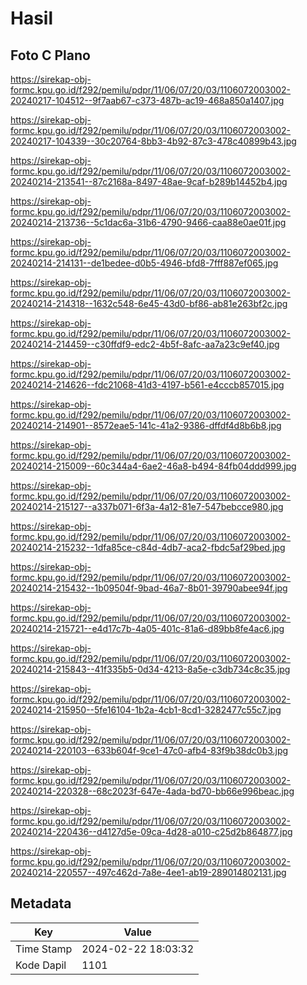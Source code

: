 # Hasil

## Foto C Plano

https://sirekap-obj-formc.kpu.go.id/f292/pemilu/pdpr/11/06/07/20/03/1106072003002-20240217-104512--9f7aab67-c373-487b-ac19-468a850a1407.jpg

https://sirekap-obj-formc.kpu.go.id/f292/pemilu/pdpr/11/06/07/20/03/1106072003002-20240217-104339--30c20764-8bb3-4b92-87c3-478c40899b43.jpg

https://sirekap-obj-formc.kpu.go.id/f292/pemilu/pdpr/11/06/07/20/03/1106072003002-20240214-213541--87c2168a-8497-48ae-9caf-b289b14452b4.jpg

https://sirekap-obj-formc.kpu.go.id/f292/pemilu/pdpr/11/06/07/20/03/1106072003002-20240214-213736--5c1dac6a-31b6-4790-9466-caa88e0ae01f.jpg

https://sirekap-obj-formc.kpu.go.id/f292/pemilu/pdpr/11/06/07/20/03/1106072003002-20240214-214131--de1bedee-d0b5-4946-bfd8-7fff887ef065.jpg

https://sirekap-obj-formc.kpu.go.id/f292/pemilu/pdpr/11/06/07/20/03/1106072003002-20240214-214318--1632c548-6e45-43d0-bf86-ab81e263bf2c.jpg

https://sirekap-obj-formc.kpu.go.id/f292/pemilu/pdpr/11/06/07/20/03/1106072003002-20240214-214459--c30ffdf9-edc2-4b5f-8afc-aa7a23c9ef40.jpg

https://sirekap-obj-formc.kpu.go.id/f292/pemilu/pdpr/11/06/07/20/03/1106072003002-20240214-214626--fdc21068-41d3-4197-b561-e4cccb857015.jpg

https://sirekap-obj-formc.kpu.go.id/f292/pemilu/pdpr/11/06/07/20/03/1106072003002-20240214-214901--8572eae5-141c-41a2-9386-dffdf4d8b6b8.jpg

https://sirekap-obj-formc.kpu.go.id/f292/pemilu/pdpr/11/06/07/20/03/1106072003002-20240214-215009--60c344a4-6ae2-46a8-b494-84fb04ddd999.jpg

https://sirekap-obj-formc.kpu.go.id/f292/pemilu/pdpr/11/06/07/20/03/1106072003002-20240214-215127--a337b071-6f3a-4a12-81e7-547bebcce980.jpg

https://sirekap-obj-formc.kpu.go.id/f292/pemilu/pdpr/11/06/07/20/03/1106072003002-20240214-215232--1dfa85ce-c84d-4db7-aca2-fbdc5af29bed.jpg

https://sirekap-obj-formc.kpu.go.id/f292/pemilu/pdpr/11/06/07/20/03/1106072003002-20240214-215432--1b09504f-9bad-46a7-8b01-39790abee94f.jpg

https://sirekap-obj-formc.kpu.go.id/f292/pemilu/pdpr/11/06/07/20/03/1106072003002-20240214-215721--e4d17c7b-4a05-401c-81a6-d89bb8fe4ac6.jpg

https://sirekap-obj-formc.kpu.go.id/f292/pemilu/pdpr/11/06/07/20/03/1106072003002-20240214-215843--41f335b5-0d34-4213-8a5e-c3db734c8c35.jpg

https://sirekap-obj-formc.kpu.go.id/f292/pemilu/pdpr/11/06/07/20/03/1106072003002-20240214-215950--5fe16104-1b2a-4cb1-8cd1-3282477c55c7.jpg

https://sirekap-obj-formc.kpu.go.id/f292/pemilu/pdpr/11/06/07/20/03/1106072003002-20240214-220103--633b604f-9ce1-47c0-afb4-83f9b38dc0b3.jpg

https://sirekap-obj-formc.kpu.go.id/f292/pemilu/pdpr/11/06/07/20/03/1106072003002-20240214-220328--68c2023f-647e-4ada-bd70-bb66e996beac.jpg

https://sirekap-obj-formc.kpu.go.id/f292/pemilu/pdpr/11/06/07/20/03/1106072003002-20240214-220436--d4127d5e-09ca-4d28-a010-c25d2b864877.jpg

https://sirekap-obj-formc.kpu.go.id/f292/pemilu/pdpr/11/06/07/20/03/1106072003002-20240214-220557--497c462d-7a8e-4ee1-ab19-289014802131.jpg


## Metadata

| Key        | Value               |
| ---------- | ------------------- |
| Time Stamp | 2024-02-22 18:03:32 |
| Kode Dapil | 1101                |



